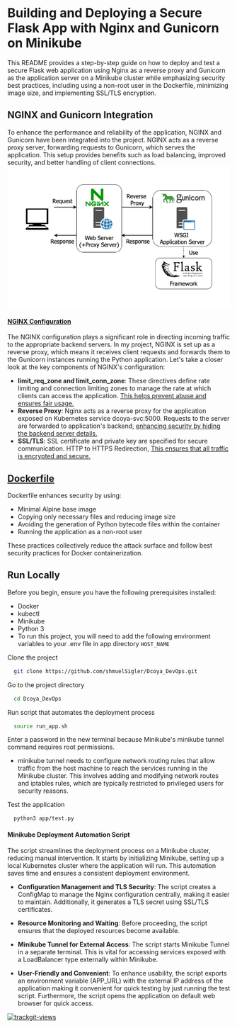 # Building and Deploying a Secure Flask App with Nginx and Gunicorn on Minikube
This README provides a step-by-step guide on how to deploy and test a secure Flask web application using Nginx as a reverse proxy and Gunicorn as the application server on a Minikube cluster while emphasizing security best practices, including using a non-root user in the Dockerfile, minimizing image size, and implementing SSL/TLS encryption.

## NGINX and Gunicorn Integration                                                                   
 To enhance the performance and reliability of the application, NGINX and Gunicorn have been integrated into the project. NGINX acts as a reverse proxy server, forwarding requests to Gunicorn, which serves the application. This setup provides benefits such as load balancing, improved security, and better handling of client connections.
 ![nginx_gunicorn](https://github.com/shmuelSigler/Dcoya_DevOps/blob/main/gninx_gunicorn.png?raw=true)

 #### [NGINX Configuration](https://github.com/shmuelSigler/Dcoya_DevOps/blob/main/nginx-config.conf)                                                                             
The NGINX configuration plays a significant role in directing incoming traffic to the appropriate backend servers. In my project, NGINX is set up as a reverse proxy, which means it receives client requests and forwards them to the Gunicorn instances running the Python application. Let's take a closer look at the key components of NGINX's configuration:

                  
  - **limit_req_zone and limit_conn_zone**: These directives define rate limiting and connection limiting zones to manage the rate at which clients can access the application. <ins>This helps prevent abuse and ensures fair usage.</ins>
  - **Reverse Proxy**: Nginx acts as a reverse proxy for the application exposed on Kubernetes service dcoya-svc:5000. Requests to the server are forwarded to application's backend, <ins>enhancing security by hiding the backend server details.</ins>
  - **SSL/TLS**: SSL certificate and private key are specified for secure communication. HTTP to HTTPS Redirection, <ins>This ensures that all traffic is encrypted and secure.</ins>

  
 ## [Dockerfile](https://github.com/shmuelSigler/Dcoya_DevOps/blob/main/app/Dockerfile)        
 Dockerfile enhances security by using:
 - Minimal Alpine base image
 - Copying only necessary files and reducing image size
 - Avoiding the generation of Python bytecode files within the container
 - Running the application as a non-root user

These practices collectively reduce the attack surface and follow best security practices for Docker containerization.

 ## Run Locally

Before you begin, ensure you have the following prerequisites installed:

- Docker
- kubectl
- Minikube
- Python 3 
- To run this project, you will need to add the following environment variables to your .env file in app directory `HOST_NAME`

Clone the project

```bash
  git clone https://github.com/shmuelSigler/Dcoya_DevOps.git
```

Go to the project directory

```bash
  cd Dcoya_DevOps
```

Run script that automates the deployment process 

```bash
  source run_app.sh
```

Enter a password in the new terminal because Minikube's minikube tunnel command requires root permissions.
- minikube tunnel needs to configure network routing rules that allow traffic from the host machine to reach the services running in the Minikube cluster. This involves adding and modifying network routes and iptables rules, which are typically restricted to privileged users for security reasons. 


Test the application

```bash
  python3 app/test.py
```

#### Minikube Deployment Automation Script
The script streamlines the deployment process on a Minikube cluster, reducing manual intervention. It starts by initializing Minikube, setting up a local Kubernetes cluster where the application will run. This automation saves time and ensures a consistent deployment environment.

- **Configuration Management and TLS Security**: The script creates a ConfigMap to manage the Nginx configuration centrally, making it easier to maintain. Additionally, it generates a TLS secret using SSL/TLS certificates. 

- **Resource Monitoring and Waiting**: Before proceeding, the script ensures that the deployed resources become available. 

- **Minikube Tunnel for External Access**: The script starts Minikube Tunnel in a separate terminal. This is vital for accessing services exposed with a LoadBalancer type externally within Minikube.

- **User-Friendly and Convenient**: To enhance usability, the script exports an environment variable (APP_URL) with the external IP address of the application making it convenient for quick testing by just running the test script. Furthermore, the script opens the application on default web browser for quick access.

<a href="https://trackgit.com">
<img src="https://us-central1-trackgit-analytics.cloudfunctions.net/token/ping/lnvizbjg3g8lt7g6j24l" alt="trackgit-views" />
</a>
